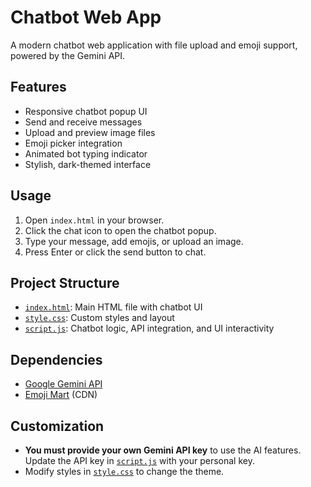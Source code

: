 # Chatbot Web App

A modern chatbot web application with file upload and emoji support, powered by the Gemini API.

## Features

- Responsive chatbot popup UI
- Send and receive messages
- Upload and preview image files
- Emoji picker integration
- Animated bot typing indicator
- Stylish, dark-themed interface

## Usage

1. Open `index.html` in your browser.
2. Click the chat icon to open the chatbot popup.
3. Type your message, add emojis, or upload an image.
4. Press Enter or click the send button to chat.

## Project Structure

- [`index.html`](index.html): Main HTML file with chatbot UI
- [`style.css`](style.css): Custom styles and layout
- [`script.js`](script.js): Chatbot logic, API integration, and UI interactivity

## Dependencies

- [Google Gemini API](https://ai.google.dev/)
- [Emoji Mart](https://github.com/missive/emoji-mart) (CDN)

## Customization

- **You must provide your own Gemini API key** to use the AI features.  
  Update the API key in [`script.js`](script.js) with your personal key.
- Modify styles in [`style.css`](style.css) to change the theme.
